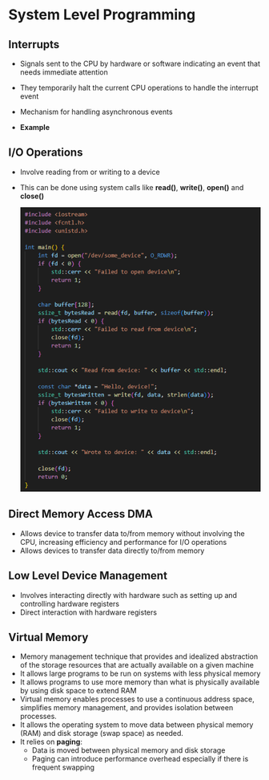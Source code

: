 # System Level Programming

## Interrupts

- Signals sent to the CPU by hardware or software indicating an event that needs immediate attention
- They temporarily halt the current CPU operations to handle the interrupt event
- Mechanism for handling asynchronous events

- **Example**



## I/O Operations

- Involve reading from or writing to a device
- This can be done using system calls like **read()**, **write()**, **open()** and **close()** 

    ![](Images/IOoperations.png)


## Direct Memory Access DMA

- Allows device to transfer data to/from memory without involving the CPU, increasing efficiency and performance for I/O operations
- Allows devices to transfer data directly to/from memory

## Low Level Device Management

- Involves interacting directly with hardware such as setting up and controlling hardware registers
- Direct interaction with hardware registers




## Virtual Memory

- Memory management technique that provides and idealized abstraction of the storage resources that are actually available on a given machine
- It allows large programs to be run on systems with less physical memory
- It allows programs to use more memory than what is physically available by using disk space to extend RAM
- Virtual memory enables processes to use a continuous address space, simplifies memory management, and provides isolation between processes. 
- It allows the operating system to move data between physical memory (RAM) and disk storage (swap space) as needed.
- It relies on **paging**:
  - Data is moved between physical memory and disk storage
  - Paging can introduce performance overhead especially if there is frequent swapping